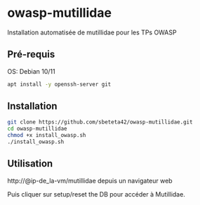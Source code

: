 # owasp-mutillidae
Installation automatisée de mutillidae pour les TPs OWASP

## Pré-requis
OS: Debian 10/11
```bash
apt install -y openssh-server git 
```

## Installation
```bash
git clone https://github.com/sbeteta42/owasp-mutillidae.git
cd owasp-mutillidae
chmod +x install_owasp.sh
./install_owasp.sh
```

## Utilisation
http://@ip-de_la-vm/mutillidae depuis un navigateur web

Puis cliquer sur setup/reset the DB pour accéder à Mutillidae.
